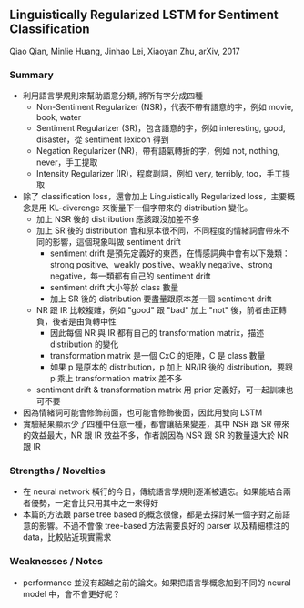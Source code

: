 ## Linguistically Regularized LSTM for Sentiment Classification

Qiao Qian, Minlie Huang, Jinhao Lei, Xiaoyan Zhu, arXiv, 2017

### Summary
- 利用語言學規則來幫助語意分類, 將所有字分成四種
  - Non-Sentiment Regularizer (NSR)，代表不帶有語意的字，例如 movie, book, water
  - Sentiment Regularizer (SR)，包含語意的字，例如 interesting, good, disaster，從 sentiment lexicon 得到
  - Negation Regularizer (NR)，帶有語氣轉折的字，例如 not, nothing, never，手工提取
  - Intensity Regularizer (IR)，程度副詞，例如 very, terribly, too，手工提取
- 除了 classification loss，還會加上 Linguistically Regularized loss，主要概念是用 KL-diverenge 來衡量下一個字帶來的 distribution 變化。
  - 加上 NSR 後的 distribution 應該跟沒加差不多
  - 加上 SR 後的 distribution 會和原本很不同，不同程度的情緒詞會帶來不同的影響，這個現象叫做 sentiment drift
    - sentiment drift 是預先定義好的東西，在情感詞典中會有以下幾類：strong positive、weakly positive、weakly negative、strong negative，每一類都有自己的 sentiment drift
    - sentiment drift 大小等於 class 數量
    - 加上 SR 後的 distribution 要盡量跟原本差一個 sentiment drift
  - NR 跟 IR 比較複雜，例如 "good" 跟 "bad" 加上 "not" 後，前者由正轉負，後者是由負轉中性
    - 因此每個 NR 與 IR 都有自己的 transformation matrix，描述 distribution 的變化
    - transformation matrix 是一個 CxC 的矩陣，C 是 class 數量
    - 如果 p 是原本的 distribution，p 加上 NR/IR 後的 distribution，要跟 p 乘上 transformation matrix 差不多
  - sentiment drift & transformation matrix 用 prior 定義好，可一起訓練也可不要
- 因為情緒詞可能會修飾前面，也可能會修飾後面，因此用雙向 LSTM
- 實驗結果顯示少了四種中任意一種，都會讓結果變差，其中 NSR 跟 SR 帶來的效益最大，NR 跟 IR 效益不多，作者說因為 NSR 跟 SR 的數量遠大於 NR 跟 IR

### Strengths / Novelties
- 在 neural network 橫行的今日，傳統語言學規則逐漸被遺忘。如果能結合兩者優勢，一定會比只用其中之一來得好
- 本篇的方法跟 parse tree based 的概念很像，都是去探討某一個字對之前語意的影響。不過不會像 tree-based 方法需要良好的 parser 以及精細標注的 data，比較貼近現實需求

### Weaknesses / Notes
- performance 並沒有超越之前的論文。如果把語言學概念加到不同的 neural model 中，會不會更好呢？
